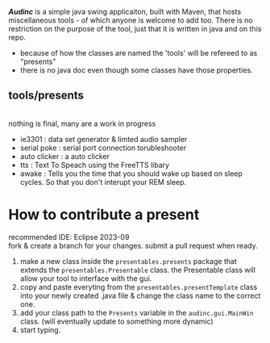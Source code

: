 ***Audinc*** is a simple java swing applicaiton, built with Maven, that hosts miscellaneous tools - of which anyone is welcome to add too. There is no restriction on the purpose of the tool, just that it is written in java and on this repo.
- because of how the classes are named the 'tools' will be refereed to as "presents"
- there is no java doc even though some classes have those properties.

## tools/presents
<br> nothing is final, many are a work in progress
- ie3301 : data set generator & limted audio sampler
- serial poke : serial port connection torubleshooter
- auto clicker : a auto clicker
- tts  : Text To Speach using the FreeTTS libary
- awake : Tells you the time that you should wake up based on sleep cycles. So that you don't interupt your REM sleep.

# How to contribute a present
recommended IDE: Eclipse 2023-09 <br>
fork & create a branch for your changes. submit a pull request when ready. 
1. make a new class inside the <code>presentables.presents</code> package that extends the <code>presentables.Presentable</code> class. the Presentable class will allow your tool to interface with the gui.
1. copy and paste everyting from the <code>presentables.presentTemplate</code> class into your newly created .java file & change the class name to the correct one.
1. add your class path to the <code>Presents</code> variable in the <code>audinc.gui.MainWin</code> class. (will eventually update to something more dynamic)
1. start typing.
